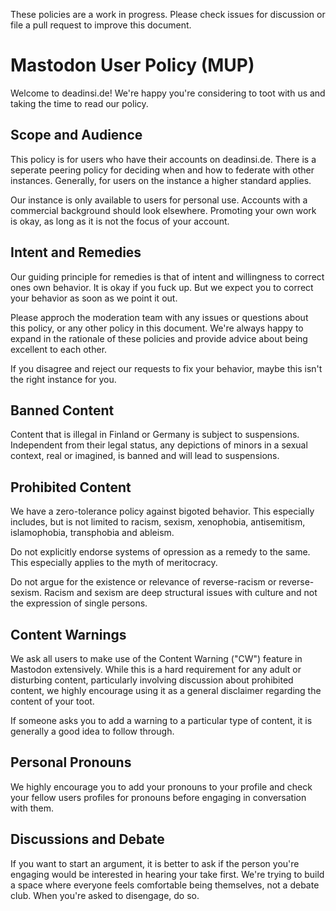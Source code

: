 These policies are a work in progress. Please check issues for discussion or file a pull request to improve this document.

# Mastodon User Policy (MUP)

Welcome to deadinsi.de! We're happy you're considering to toot with us and taking the time to read our policy.

## Scope and Audience

This policy is for users who have their accounts on deadinsi.de. There is a seperate peering policy for deciding when and how to federate with other instances. Generally, for users on the instance a higher standard applies.

Our instance is only available to users for personal use. Accounts with a commercial background should look elsewhere. Promoting your own work is okay, as long as it is not the focus of your account.

## Intent and Remedies

Our guiding principle for remedies is that of intent and willingness to correct ones own behavior. It is okay if you fuck up. But we expect you to correct your behavior as soon as we point it out.

Please approch the moderation team with any issues or questions about this policy, or any other policy in this document. We're always happy to expand in the rationale of these policies and provide advice about being excellent to each other.

If you disagree and reject our requests to fix your behavior, maybe this isn't the right instance for you. 

## Banned Content

Content that is illegal in Finland or Germany is subject to suspensions. Independent from their legal status, any depictions of minors in a sexual context, real or imagined, is banned and will lead to suspensions.

## Prohibited Content

We have a zero-tolerance policy against bigoted behavior. This especially includes, but is not limited to racism, sexism, xenophobia, antisemitism, islamophobia, transphobia and ableism.

Do not explicitly endorse systems of opression as a remedy to the same. This especially applies to the myth of meritocracy.

Do not argue for the existence or relevance of reverse-racism or reverse-sexism. Racism and sexism are deep structural issues with culture and not the expression of single persons.

## Content Warnings

We ask all users to make use of the Content Warning ("CW") feature in Mastodon extensively. While this is a hard requirement for any adult or disturbing content, particularly involving discussion about prohibited content, we highly encourage using it as a general disclaimer regarding the content of your toot.

If someone asks you to add a warning to a particular type of content, it is generally a good idea to follow through.

## Personal Pronouns

We highly encourage you to add your pronouns to your profile and check your fellow users profiles for pronouns before engaging in conversation with them.

## Discussions and Debate

If you want to start an argument, it is better to ask if the person you're engaging would be interested in hearing your take first. We're trying to build a space where everyone feels comfortable being themselves, not a debate club. When you're asked to disengage, do so.